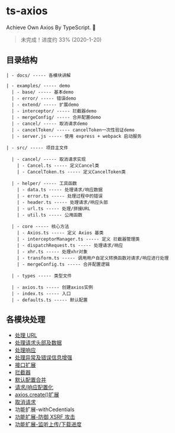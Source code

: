 # ts-axios

Achieve Own Axios By TypeScript. 🦄

> 未完成！进度约 33% (2020-1-20)

## 目录结构

```text
| - docs/ ----- 各模块讲解

| - examples/ ----- demo
  | - base/ ----- 基本demo
  | - error/ ----- 错误demo
  | - extend/ ----- 扩展demo
  | - interceptor/ ----- 拦截器demo
  | - mergeConfig/ ----- 合并配置demo
  | - cancel/ ----- 取消请求demo
  | - cancelToken/ ----- cancelToken一次性验证demo
  | - server.js ----- 使用 express + webpack 启动服务

| - src/ ----- 项目主文件

  | - cancel/ ----- 取消请求实现
    | - Cancel.ts ----- 定义Cancel类
    | - CancelToken.ts ----- 定义CancelToken类

  | - helper/ ----- 工具函数
    | - data.ts ----- 处理请求/响应数据
    | - error.ts ----- 处理过程中的错误
    | - header.ts ----- 处理请求/响应头部
    | - url.ts ----- 处理/拼接URL
    | - util.ts ----- 公用函数

  | - core ----- 核心方法
    | - Axios.ts ----- 定义 Axios 基类
    | - interceptorManager.ts ----- 定义 拦截器管理类
    | - dispatchRequest.ts ----- 处理请求/响应
    | - xhr.ts ----- 处理xhr对象
    | - transform.ts ----- 调用用户自定义转换函数对请求/响应进行处理
    | - mergeConfig.ts ----- 合并配置逻辑

  | - types ----- 类型文件

  | - axios.ts ----- 创建axios实例
  | - index.ts ----- 入口
  | - defaults.ts ----- 默认配置

```

## 各模块处理

- [处理 URL](./docs/buildURL.md)
- [处理请求头部及数据](./docs/request.md)
- [处理响应](./docs/response.md)
- [处理异常及错误信息增强](./docs/error.md)
- [接口扩展](./docs/extend.md)
- [拦截器](./docs/interceptor.md)
- [默认配置合并](./docs/merge-config.md)
- [请求/响应配置化](./docs/transform.md)
- [axios.create()扩展](./docs/create.md)
- [取消请求](./docs/cancel.md)
- 功能扩展-withCedentials
- [功能扩展-防御 XSRF 攻击](./docs/XSRF.md)
- [功能扩展-监听上传/下载进度](./docs/watchUploadAndDownLoad.md)
